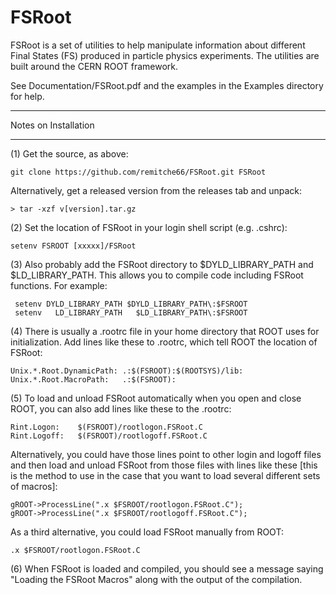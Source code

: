 # FSRoot

FSRoot is a set of utilities to help manipulate information about different Final States (FS) produced in particle physics experiments.  The utilities are built around the CERN ROOT framework.  

See Documentation/FSRoot.pdf and the examples in the Examples directory for help.


*********************
Notes on Installation
*********************

(1) Get the source, as above:

    git clone https://github.com/remitche66/FSRoot.git FSRoot

Alternatively, get a released version from the releases tab and unpack:

    > tar -xzf v[version].tar.gz

(2) Set the location of FSRoot in your login shell script (e.g. .cshrc):

    setenv FSROOT [xxxxx]/FSRoot

(3) Also probably add the FSRoot directory to $DYLD_LIBRARY_PATH and $LD_LIBRARY_PATH.  This allows you to compile code including FSRoot functions.  For example:

     setenv DYLD_LIBRARY_PATH $DYLD_LIBRARY_PATH\:$FSROOT
     setenv   LD_LIBRARY_PATH   $LD_LIBRARY_PATH\:$FSROOT

(4) There is usually a .rootrc file in your home directory that ROOT uses for initialization.  Add lines like these to .rootrc, which tell ROOT the location of FSRoot:

    Unix.*.Root.DynamicPath: .:$(FSROOT):$(ROOTSYS)/lib:
    Unix.*.Root.MacroPath:   .:$(FSROOT):

(5) To load and unload FSRoot automatically when you open and close ROOT, you can also add lines like these to the .rootrc:

    Rint.Logon:    $(FSROOT)/rootlogon.FSRoot.C
    Rint.Logoff:   $(FSROOT)/rootlogoff.FSRoot.C

Alternatively, you could have those lines point to other login and logoff files and then load and unload FSRoot from those files with lines like these [this is the method to use in the case that you want to load several different sets of macros]:

    gROOT->ProcessLine(".x $FSROOT/rootlogon.FSRoot.C");
    gROOT->ProcessLine(".x $FSROOT/rootlogoff.FSRoot.C");

As a third alternative, you could load FSRoot manually from ROOT:

    .x $FSROOT/rootlogon.FSRoot.C


(6) When FSRoot is loaded and compiled, you should see a message saying "Loading the FSRoot Macros" along with the output of the compilation.  




